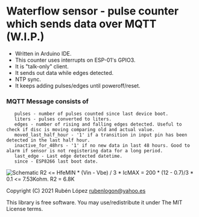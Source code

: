 # Waterflow sensor - pulse counter which sends data over MQTT (W.I.P.)

* Written in Arduino IDE.
* This counter uses interrupts on ESP-01's GPIO3.
* It is "talk-only" client. 
* It sends out data while edges detected.
* NTP sync.
* It keeps adding pulses/edges until poweroff/reset.

### MQTT Message consists of 
       pulses - number of pulses counted since last device boot.
       liters - pulses converted to liters.
       edges - number of rising and falling edges detected. Useful to check if disc is moving comparing old and actual value.
       moved_last_half_hour - '1' if a transition in input pin has been detected in the last half hour.
       inactive_for_48hrs - '1' if no new data in last 48 hours. Good to alarm if sensor is not registering data for a long period.
       last_edge - Last edge detected datetime.
       since - ESP8266 last boot date.
       
  
![Schematic](https://raw.githubusercontent.com/logon84/waterflow_sensor_aka_pulse_counter/main/schematic.png)
R2 <= HfeMIN * (Vin - Vbe) / 3 * IcMAX = 200 * (12 - 0.7)/3 * 0.1 <= 7.53Kohm.  R2 = 6.8K

Copyright (C) 2021 Rubén López <rubenlogon@yahoo.es>  

This library is free software. You may use/redistribute it under The MIT License terms. 
 

